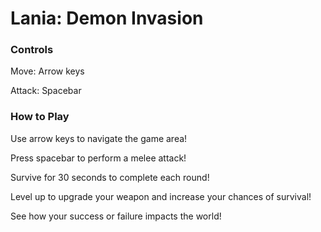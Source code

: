 # Lania: Demon Invasion

### Controls
Move: Arrow keys

Attack: Spacebar

### How to Play
Use arrow keys to navigate the game area!

Press spacebar to perform a melee attack!

Survive for 30 seconds to complete each round!

Level up to upgrade your weapon and increase your chances of survival!

See how your success or failure impacts the world!
